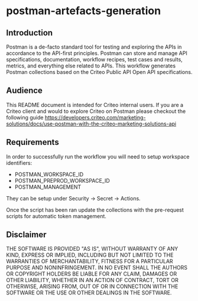 # postman-artefacts-generation

## Introduction

Postman is a de-facto standard tool for testing and exploring the APIs in accordance to the API-first principles. Postman can store and manage API specifications, documentation, workflow recipes, test cases and results, metrics, and everything else related to APIs.
This workflow generates Postman collections based on the Criteo Public API Open API specifications.

## Audience

This README document is intended for Criteo internal users. 
If you are a Criteo client and would to explore Criteo on Postman please checkout the following guide https://developers.criteo.com/marketing-solutions/docs/use-postman-with-the-criteo-marketing-solutions-api

## Requirements

In order to successfully run the workflow you will need to setup workspace identifiers: 
* POSTMAN_WORKSPACE_ID 
* POSTMAN_PREPROD_WORKSPACE_ID
* POSTMAN_MANAGEMENT

They can be setup under Security -> Secret -> Actions.

Once the script has been ran update the collections with the pre-request scripts for automatic token management.

## Disclaimer

THE SOFTWARE IS PROVIDED "AS IS", WITHOUT WARRANTY OF ANY KIND, EXPRESS OR IMPLIED, INCLUDING BUT NOT LIMITED TO THE WARRANTIES OF MERCHANTABILITY, FITNESS FOR A PARTICULAR PURPOSE AND NONINFRINGEMENT. IN NO EVENT SHALL THE AUTHORS OR COPYRIGHT HOLDERS BE LIABLE FOR ANY CLAIM, DAMAGES OR OTHER LIABILITY, WHETHER IN AN ACTION OF CONTRACT, TORT OR OTHERWISE, ARISING FROM, OUT OF OR IN CONNECTION WITH THE SOFTWARE OR THE USE OR OTHER DEALINGS IN THE SOFTWARE.
